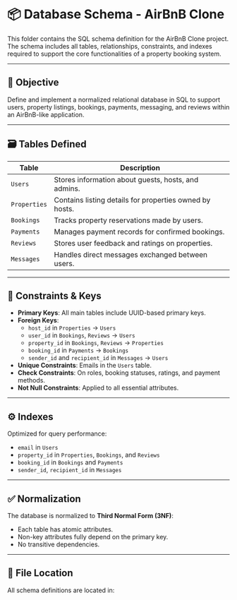 # 📦 Database Schema - AirBnB Clone

This folder contains the SQL schema definition for the AirBnB Clone project. The schema includes all tables, relationships, constraints, and indexes required to support the core functionalities of a property booking system.

---

## 📌 Objective

Define and implement a normalized relational database in SQL to support users, property listings, bookings, payments, messaging, and reviews within an AirBnB-like application.

---

## 🗃️ Tables Defined

| Table       | Description                                                                 |
|-------------|-----------------------------------------------------------------------------|
| `Users`     | Stores information about guests, hosts, and admins.                        |
| `Properties`| Contains listing details for properties owned by hosts.                    |
| `Bookings`  | Tracks property reservations made by users.                                |
| `Payments`  | Manages payment records for confirmed bookings.                            |
| `Reviews`   | Stores user feedback and ratings on properties.                            |
| `Messages`  | Handles direct messages exchanged between users.                           |

---

## 🔐 Constraints & Keys

- **Primary Keys**: All main tables include UUID-based primary keys.
- **Foreign Keys**:
  - `host_id` in `Properties` → `Users`
  - `user_id` in `Bookings`, `Reviews` → `Users`
  - `property_id` in `Bookings`, `Reviews` → `Properties`
  - `booking_id` in `Payments` → `Bookings`
  - `sender_id` and `recipient_id` in `Messages` → `Users`
- **Unique Constraints**: Emails in the `Users` table.
- **Check Constraints**: On roles, booking statuses, ratings, and payment methods.
- **Not Null Constraints**: Applied to all essential attributes.

---

## ⚙️ Indexes

Optimized for query performance:
- `email` in `Users`
- `property_id` in `Properties`, `Bookings`, and `Reviews`
- `booking_id` in `Bookings` and `Payments`
- `sender_id`, `recipient_id` in `Messages`

---

## ✅ Normalization

The database is normalized to **Third Normal Form (3NF)**:
- Each table has atomic attributes.
- Non-key attributes fully depend on the primary key.
- No transitive dependencies.

---

## 📂 File Location

All schema definitions are located in:

